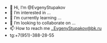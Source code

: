 - 👋 Hi, I’m @EvgenyStupakov
- 👀 I’m interested in ...
- 🌱 I’m currently learning ...
- 💞️ I’m looking to collaborate on ...
- 📫 How to reach me ..EvgenyStupakov@bk.ru 
- tg:+7(951)-388-28-55
<!---
EvgenyStupakov/EvgenyStupakov is a ✨ special ✨ repository because its `README.md` (this file) appears on your GitHub profile.
You can click the Preview link to take a look at your changes.
--->

